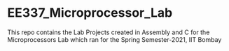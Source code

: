 # EE337_Microprocessor_Lab
This repo contains the Lab Projects created in Assembly and C  for the Microprocessors Lab which ran for the Spring Semester-2021, IIT Bombay
